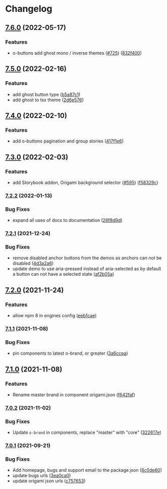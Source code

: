 # Changelog

## [7.6.0](https://www.github.com/Financial-Times/origami/compare/o-buttons-v7.5.0...o-buttons-v7.6.0) (2022-05-17)


### Features

* o-buttons add ghost mono / inverse themes ([#725](https://www.github.com/Financial-Times/origami/issues/725)) ([832f400](https://www.github.com/Financial-Times/origami/commit/832f400e6200b015772025f3b91a0e02080e7a75))

## [7.5.0](https://www.github.com/Financial-Times/origami/compare/o-buttons-v7.4.0...o-buttons-v7.5.0) (2022-02-16)


### Features

* add ghost button type ([b5a87c1](https://www.github.com/Financial-Times/origami/commit/b5a87c1a726e26a376ba64608c4fde9d359932c1))
* add ghost to tsx theme ([2d6e576](https://www.github.com/Financial-Times/origami/commit/2d6e5764cf6d59ab1b8b78de0fbd635a4c689eb3))

## [7.4.0](https://www.github.com/Financial-Times/origami/compare/o-buttons-v7.3.0...o-buttons-v7.4.0) (2022-02-10)


### Features

* add o-buttons pagination and group stories ([417f1e6](https://www.github.com/Financial-Times/origami/commit/417f1e681af8a2a84c09b34910e13d1d8d295d75))

## [7.3.0](https://www.github.com/Financial-Times/origami/compare/o-buttons-v7.2.2...o-buttons-v7.3.0) (2022-02-03)


### Features

* add Storybook addon, Origami background selector  ([#595](https://www.github.com/Financial-Times/origami/issues/595)) ([f58329c](https://www.github.com/Financial-Times/origami/commit/f58329c17a8f8aa8dfa9aa2319f9aba07c0add69))

### [7.2.2](https://www.github.com/Financial-Times/origami/compare/o-buttons-v7.2.1...o-buttons-v7.2.2) (2022-01-13)


### Bug Fixes

* expand all uses of docs to documentation ([26f8d9d](https://www.github.com/Financial-Times/origami/commit/26f8d9d8cbbe3e78902d8c3951b37e08150a77bd))

### [7.2.1](https://www.github.com/Financial-Times/origami/compare/o-buttons-v7.2.0...o-buttons-v7.2.1) (2021-12-24)


### Bug Fixes

* remove disabled anchor buttons from the demos as anchors can not be disabled ([4d3a2a6](https://www.github.com/Financial-Times/origami/commit/4d3a2a634d3c690111fff4f280d3909b3ffd9a1e))
* update demo to use aria-pressed instead of aria-selected as by default a button can not have a selected state ([af2b05a](https://www.github.com/Financial-Times/origami/commit/af2b05a0e524dde130198dbd5b88b0a964522b0c))

## [7.2.0](https://www.github.com/Financial-Times/origami/compare/o-buttons-v7.1.1...o-buttons-v7.2.0) (2021-11-24)


### Features

* allow npm 8 in engines config ([eeb1cae](https://www.github.com/Financial-Times/origami/commit/eeb1cae6e7f0379e647f2b41240b1f294997d528))

### [7.1.1](https://www.github.com/Financial-Times/origami/compare/o-buttons-v7.1.0...o-buttons-v7.1.1) (2021-11-08)


### Bug Fixes

* pin components to latest o-brand, or greater ([3a6ccea](https://www.github.com/Financial-Times/origami/commit/3a6ccea1e838e4a2003322ca1f855d0b87b26b60))

## [7.1.0](https://www.github.com/Financial-Times/origami/compare/o-buttons-v7.0.2...o-buttons-v7.1.0) (2021-11-08)


### Features

* Rename master brand in component origami.json ([f642faf](https://www.github.com/Financial-Times/origami/commit/f642faf0574d84ea8185b56e6090c8015def27e6))

### [7.0.2](https://www.github.com/Financial-Times/origami/compare/o-buttons-v7.0.1...o-buttons-v7.0.2) (2021-11-02)


### Bug Fixes

* Update `o-brand` in components, replace "master" with "core" ([322617e](https://www.github.com/Financial-Times/origami/commit/322617ea80f30a6825d9c36872e05574b871ea82))

### [7.0.1](https://www.github.com/Financial-Times/origami/compare/o-buttons-v7.0.0...o-buttons-v7.0.1) (2021-09-21)


### Bug Fixes

* Add homepage, bugs and support email to the package.json ([6c0de60](https://www.github.com/Financial-Times/origami/commit/6c0de60ebd6e64c4dd16d000fcc6b79412ce30f4))
* update bugs urls ([3ea0ca0](https://www.github.com/Financial-Times/origami/commit/3ea0ca03bcb6e55142a77387ad0fff5ddf056d44))
* update origami json urls ([c757653](https://www.github.com/Financial-Times/origami/commit/c7576532b5a14f0462d5346dfb63238be025602e))
